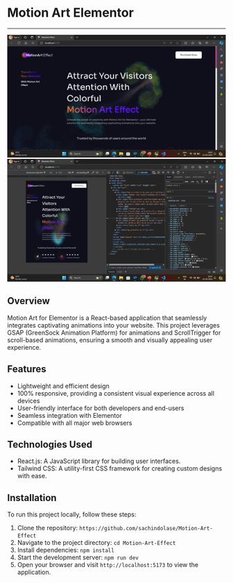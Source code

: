 # Motion Art Elementor

------

![Image Alt Text](public/Screen.png)
![Image Alt Text](public/Screen1.png)

## Overview

Motion Art for Elementor is a React-based application that seamlessly integrates captivating animations into your website. This project leverages GSAP (GreenSock Animation Platform) for animations and ScrollTrigger for scroll-based animations, ensuring a smooth and visually appealing user experience.

## Features

- Lightweight and efficient design
- 100% responsive, providing a consistent visual experience across all devices
- User-friendly interface for both developers and end-users
- Seamless integration with Elementor
- Compatible with all major web browsers

## Technologies Used

- React.js: A JavaScript library for building user interfaces.
- Tailwind CSS: A utility-first CSS framework for creating custom designs with ease.

## Installation

To run this project locally, follow these steps:

1. Clone the repository: `https://github.com/sachindolase/Motion-Art-Effect`
2. Navigate to the project directory: `cd Motion-Art-Effect`
3. Install dependencies: `npm install`
4. Start the development server: `npm run dev`
5. Open your browser and visit `http://localhost:5173` to view the application.

